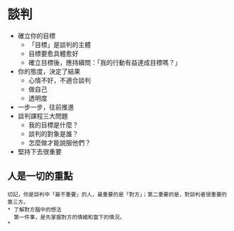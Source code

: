 # 談判
  * 確立你的目標
    * 「目標」是談判的主體
    * 目標要愈具體愈好
    * 確立目標後，應持續問：「我的行動有益達成目標嗎？」
  * 你的態度，決定了結果
    * 心情不好，不適合談判
    * 做自己
    * 透明度
  * 一步一步，往前推進
  * 談判課程三大問題
    * 我的目標是什麼？
    * 談判的對象是誰？
    * 怎麼做才能說服他們？
  * 堅持下去很重要
    
  ## 人是一切的重點
    切記，你是談判中「最不重要」的人，最重要的是「對方」；第二重要的是，對談判者很重要的第三方。
    * 了解對方腦中的想法
      第一件事，是先掌握對方的情緒和當下的情況。
    * 
  
  
